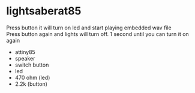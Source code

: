 # lightsaberat85

Press button it will turn on led and start playing embedded wav file \
Press button again and lights will turn off. 1 second until you can turn it on again

* attiny85
* speaker
* switch button
* led
* 470 ohm (led)
* 2.2k (button)